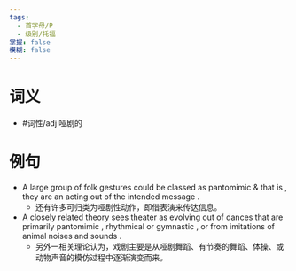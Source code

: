 ```yaml
---
tags:
  - 首字母/P
  - 级别/托福
掌握: false
模糊: false
---
```

# 词义
- #词性/adj  哑剧的
# 例句
- A large group of folk gestures could be classed as pantomimic & that is , they are an acting out of the intended message .
	- 还有许多可归类为哑剧性动作，即借表演来传达信息。
- A closely related theory sees theater as evolving out of dances that are primarily pantomimic , rhythmical or gymnastic , or from imitations of animal noises and sounds .
	- 另外一相关理论认为，戏剧主要是从哑剧舞蹈、有节奏的舞蹈、体操、或动物声音的模仿过程中逐渐演变而来。
